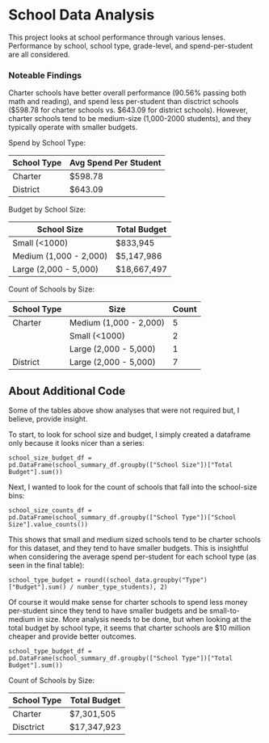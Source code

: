 # School Data Analysis

This project looks at school performance through various lenses. Performance by school, school type, grade-level, and spend-per-student are all considered. 

### Noteable Findings

Charter schools have better overall performance (90.56% passing both math and reading), and spend less per-student than disctrict schools ($598.78 for charter schools vs. $643.09 for district schools). However, charter schools tend to be medium-size (1,000-2000 students), and they typically operate with smaller budgets. 

Spend by School Type: 

| School Type | Avg Spend Per Student |
| ----------- | ----------- |
| Charter | $598.78 |
| District | $643.09 |

Budget by School Size: 

| School Size | Total Budget |
| ----------- | ----------- |
| Small (<1000) | $833,945 |
| Medium (1,000 - 2,000) | $5,147,986 |
| Large (2,000 - 5,000) | $18,667,497 |

Count of Schools by Size:

| School Type | Size | Count | 
| ----------- | ------ | ----- |
| Charter	| Medium (1,000 - 2,000) | 5 |
|       | Small (<1000) |	2 |
|       | Large (2,000 - 5,000)	| 1 |
| District |Large (2,000 - 5,000)	| 7 |

## About Additional Code 

Some of the tables above show analyses that were not required but, I believe, provide insight. 

To start, to look for school size and budget, I simply created a dataframe only because it looks nicer than a series: 

    school_size_budget_df = pd.DataFrame(school_summary_df.groupby(["School Size"])["Total Budget"].sum())

Next, I wanted to look for the count of schools that fall into the school-size bins: 

    school_size_counts_df = pd.DataFrame(school_summary_df.groupby(["School Type"])["School Size"].value_counts())

This shows that small and medium sized schools tend to be charter schools for this dataset, and they tend to have smaller budgets. This is insightful when considering the average spend per-student for each school type (as seen in the final table): 

    school_type_budget = round((school_data.groupby("Type")["Budget"].sum() / number_type_students), 2)

Of course it would make sense for charter schools to spend less money per-student since they tend to have smaller budgets and be small-to-medium in size. More analysis needs to be done, but when looking at the total budget by school type, it seems that charter schools are $10 million cheaper and provide better outcomes. 

    school_type_budget_df = pd.DataFrame(school_summary_df.groupby(["School Type"])["Total Budget"].sum())

Count of Schools by Size:

| School Type | Total Budget | 
| ----------- | ------ | 
| Charter	| $7,301,505 |
| Disctrict | $17,347,923 |